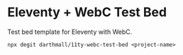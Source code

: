 # Eleventy + WebC Test Bed

Test bed template for Eleventy with WebC.

```
npx degit darthmall/11ty-webc-test-bed <project-name>
```
